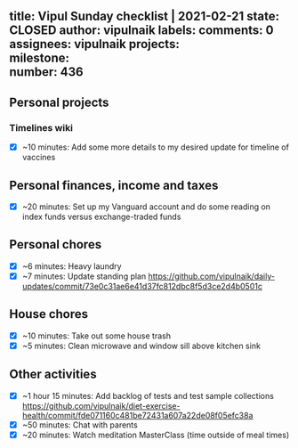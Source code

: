 title:	Vipul Sunday checklist | 2021-02-21
state:	CLOSED
author:	vipulnaik
labels:	
comments:	0
assignees:	vipulnaik
projects:	
milestone:	
number:	436
--
## Personal projects

### Timelines wiki

- [x] ~10 minutes: Add some more details to my desired update for timeline of vaccines

## Personal finances, income and taxes

- [x] ~20 minutes: Set up my Vanguard account and do some reading on index funds versus exchange-traded funds

## Personal chores

 - [x] ~6 minutes: Heavy laundry
 - [x] ~7 minutes: Update standing plan https://github.com/vipulnaik/daily-updates/commit/73e0c31ae6e41d37fc812dbc8f5d3ce2d4b0501c

## House chores

- [x] ~10 minutes: Take out some house trash
- [x] ~5 minutes: Clean microwave and window sill above kitchen sink 

## Other activities

- [x] ~1 hour 15 minutes: Add backlog of tests and test sample collections https://github.com/vipulnaik/diet-exercise-health/commit/fde071160c481be72431a607a22de08f05efc38a
- [x] ~50 minutes: Chat with parents
- [x] ~20 minutes: Watch meditation MasterClass (time outside of meal times)   
